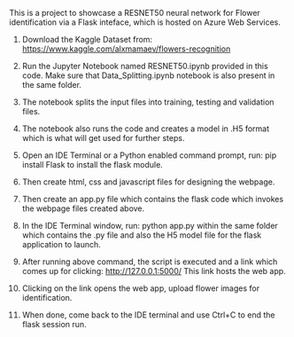 This is a project to showcase a RESNET50 neural network for Flower identification via a Flask inteface, which is hosted on Azure Web Services.

1. Download the Kaggle Dataset from: https://www.kaggle.com/alxmamaev/flowers-recognition

2. Run the Jupyter Notebook named RESNET50.ipynb provided in this code. Make sure that Data_Splitting.ipynb notebook is also present in the same folder.

3. The notebook splits the input files into training, testing and validation files.

4. The notebook also runs the code and creates a model in .H5 format which is what will get used for further steps.

5. Open an IDE Terminal or a Python enabled command prompt, run: pip install Flask to install the flask module.

6. Then create html, css and javascript files for designing the webpage.

7. Then create an app.py file which contains the flask code which invokes the webpage files created above.

8. In the IDE Terminal window, run: python app.py within the same folder which contains the .py file and also the H5 model file for the flask application to launch.

9. After running above command, the script is executed and a link which comes up for clicking: http://127.0.0.1:5000/ This link hosts the web app.

10. Clicking on the link opens the web app, upload flower images for identification.

11. When done, come back to the IDE terminal and use Ctrl+C to end the flask session run.
